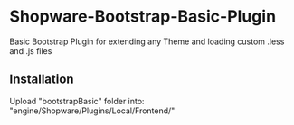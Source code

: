 # Shopware-Bootstrap-Basic-Plugin
Basic Bootstrap Plugin for extending any Theme and loading custom .less and .js files

## Installation
Upload "bootstrapBasic" folder into: "engine/Shopware/Plugins/Local/Frontend/"
